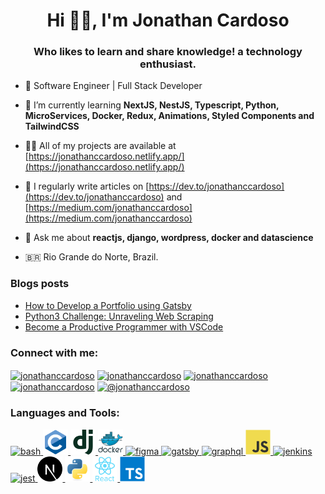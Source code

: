 <h1 align="center">Hi 👋🏾, I'm Jonathan Cardoso</h1>
<h3 align="center">Who likes to learn and share knowledge! a technology enthusiast.</h3>

- 🚀 Software Engineer | Full Stack Developer

- 🌱 I’m currently learning **NextJS, NestJS, Typescript, Python, MicroServices, Docker, Redux, Animations, Styled Components and TailwindCSS**

- 👨‍💻 All of my projects are available at [https://jonathanccardoso.netlify.app/](https://jonathanccardoso.netlify.app/)

- 📝 I regularly write articles on [https://dev.to/jonathanccardoso](https://dev.to/jonathanccardoso) and [https://medium.com/jonathanccardoso](https://medium.com/jonathanccardoso)

- 💬 Ask me about **reactjs, django, wordpress, docker and datascience**

- 🇧🇷 Rio Grande do Norte, Brazil.

### Blogs posts

<!-- BLOG-POST-LIST:START -->

- [How to Develop a Portfolio using Gatsby](https://dev.to/jonathanccardoso/how-to-develop-a-portfolio-using-gatsby-2fjn)
- [Python3 Challenge: Unraveling Web Scraping](https://dev.to/jonathanccardoso/python3-challenge-unraveling-web-scraping-4fjg)
- [Become a Productive Programmer with VSCode](https://dev.to/jonathanccardoso/become-a-productive-programmer-with-vscode-3hid)
<!-- BLOG-POST-LIST:END -->

<h3 align="left">Connect with me:</h3>
<p align="left">
<a href="https://dev.to/jonathanccardoso" target="blank"><img align="center" src="https://cdn.jsdelivr.net/npm/simple-icons@3.0.1/icons/dev-dot-to.svg" alt="jonathanccardoso" height="30" width="40" /></a>
<a href="https://linkedin.com/in/jonathanccardoso" target="blank"><img align="center" src="https://cdn.jsdelivr.net/npm/simple-icons@3.0.1/icons/linkedin.svg" alt="jonathanccardoso" height="30" width="40" /></a>
<a href="https://fb.com/jonathanccardoso" target="blank"><img align="center" src="https://cdn.jsdelivr.net/npm/simple-icons@3.0.1/icons/facebook.svg" alt="jonathanccardoso" height="30" width="40" /></a>
<a href="https://instagram.com/jonathanccardoso" target="blank"><img align="center" src="https://cdn.jsdelivr.net/npm/simple-icons@3.0.1/icons/instagram.svg" alt="jonathanccardoso" height="30" width="40" /></a>
<a href="https://medium.com/@jonathanccardoso" target="blank"><img align="center" src="https://cdn.jsdelivr.net/npm/simple-icons@3.0.1/icons/medium.svg" alt="@jonathanccardoso" height="30" width="40" /></a>
</p>

<h3 align="left">Languages and Tools:</h3>
<p align="left"> <a href="https://www.gnu.org/software/bash/" target="_blank"> <img src="https://www.vectorlogo.zone/logos/gnu_bash/gnu_bash-icon.svg" alt="bash" width="40" height="40"/> </a> <a href="https://www.cprogramming.com/" target="_blank"> <img src="https://raw.githubusercontent.com/devicons/devicon/master/icons/c/c-original.svg" alt="c" width="40" height="40"/> </a> <a href="https://www.djangoproject.com/" target="_blank"> <img src="https://raw.githubusercontent.com/devicons/devicon/master/icons/django/django-plain.svg" alt="django" width="40" height="40"/> </a> <a href="https://www.docker.com/" target="_blank"> <img src="https://raw.githubusercontent.com/devicons/devicon/master/icons/docker/docker-original-wordmark.svg" alt="docker" width="40" height="40"/> </a> <a href="https://www.figma.com/" target="_blank"> <img src="https://www.vectorlogo.zone/logos/figma/figma-icon.svg" alt="figma" width="40" height="40"/> </a> <a href="https://www.gatsbyjs.com/" target="_blank"> <img src="https://www.vectorlogo.zone/logos/gatsbyjs/gatsbyjs-icon.svg" alt="gatsby" width="40" height="40"/> </a> <a href="https://graphql.org" target="_blank"> <img src="https://www.vectorlogo.zone/logos/graphql/graphql-icon.svg" alt="graphql" width="40" height="40"/> </a> <a href="https://developer.mozilla.org/en-US/docs/Web/JavaScript" target="_blank"> <img src="https://raw.githubusercontent.com/devicons/devicon/master/icons/javascript/javascript-original.svg" alt="javascript" width="40" height="40"/> </a> <a href="https://www.jenkins.io" target="_blank"> <img src="https://www.vectorlogo.zone/logos/jenkins/jenkins-icon.svg" alt="jenkins" width="40" height="40"/> </a> <a href="https://jestjs.io" target="_blank"> <img src="https://www.vectorlogo.zone/logos/jestjsio/jestjsio-icon.svg" alt="jest" width="40" height="40"/> </a> <a href="https://nextjs.org/" target="_blank"> <img src="https://raw.githubusercontent.com/devicons/devicon/master/icons/nextjs/nextjs-original.svg" alt="nextjs" width="40" height="40"/> </a> <a href="https://www.python.org" target="_blank"> <img src="https://raw.githubusercontent.com/devicons/devicon/master/icons/python/python-original.svg" alt="python" width="40" height="40"/> </a> <a href="https://reactjs.org/" target="_blank"> <img src="https://raw.githubusercontent.com/devicons/devicon/master/icons/react/react-original-wordmark.svg" alt="react" width="40" height="40"/> </a> <a href="https://www.typescriptlang.org/" target="_blank"> <img src="https://raw.githubusercontent.com/devicons/devicon/master/icons/typescript/typescript-original.svg" alt="typescript" width="40" height="40"/> </a></p>
